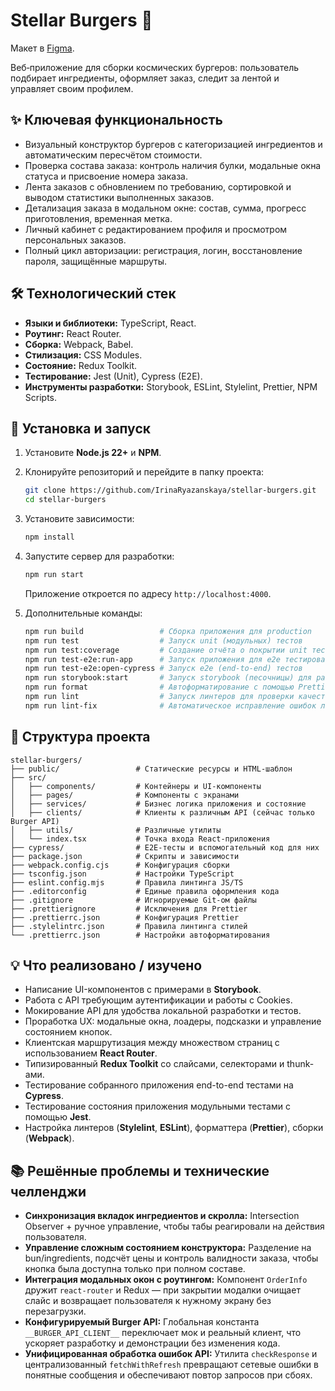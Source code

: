 # Stellar Burgers 🍔

Макет в
[Figma](<https://figma.com/file/vIywAvqfkOIRWGOkfOnReY/React-Fullstack_-Проектные-задачи-(3-месяца)_external_link?node-id=0-1>).

Веб‑приложение для сборки космических бургеров: пользователь подбирает ингредиенты, оформляет заказ,
следит за лентой и управляет своим профилем.

## ✨ Ключевая функциональность

- Визуальный конструктор бургеров с категоризацией ингредиентов и автоматическим пересчётом
  стоимости.
- Проверка состава заказа: контроль наличия булки, модальные окна статуса и присвоение номера
  заказа.
- Лента заказов с обновлением по требованию, сортировкой и выводом статистики выполненных заказов.
- Детализация заказа в модальном окне: состав, сумма, прогресс приготовления, временная метка.
- Личный кабинет с редактированием профиля и просмотром персональных заказов.
- Полный цикл авторизации: регистрация, логин, восстановление пароля, защищённые маршруты.

## 🛠️ Технологический стек

- **Языки и библиотеки:** TypeScript, React.
- **Роутинг:** React Router.
- **Сборка:** Webpack, Babel.
- **Стилизация:** CSS Modules.
- **Состояние:** Redux Toolkit.
- **Тестирование:** Jest (Unit), Cypress (E2E).
- **Инструменты разработки:** Storybook, ESLint, Stylelint, Prettier, NPM Scripts.

## 🚀 Установка и запуск

1. Установите **Node.js 22+** и **NPM**.
2. Клонируйте репозиторий и перейдите в папку проекта:

   ```bash
   git clone https://github.com/IrinaRyazanskaya/stellar-burgers.git
   cd stellar-burgers
   ```

3. Установите зависимости:

   ```bash
   npm install
   ```

4. Запустите сервер для разработки:

   ```bash
   npm run start
   ```

   Приложение откроется по адресу `http://localhost:4000`.

5. Дополнительные команды:

   ```bash
   npm run build                 # Сборка приложения для production
   npm run test                  # Запуск unit (модульных) тестов
   npm run test:coverage         # Создание отчёта о покрытии unit тестами
   npm run test-e2e:run-app      # Запуск приложения для e2e тестирования
   npm run test-e2e:open-cypress # Запуск e2e (end-to-end) тестов
   npm run storybook:start       # Запуск storybook (песочницы) для разработки компонентов
   npm run format                # Автоформатирование с помощью Prettier
   npm run lint                  # Запуск линтеров для проверки качества кода
   npm run lint-fix              # Автоматическое исправление ошибок линтинга
   ```

## 📁 Структура проекта

```text
stellar-burgers/
├── public/                 # Статические ресурсы и HTML-шаблон
├── src/
│   ├── components/         # Контейнеры и UI-компоненты
│   ├── pages/              # Компоненты с экранами
│   ├── services/           # Бизнес логика приложения и состояние
│   ├── clients/            # Клиенты к различным API (сейчас только Burger API)
│   ├── utils/              # Различные утилиты
│   └── index.tsx           # Точка входа React-приложения
├── cypress/                # E2E-тесты и вспомогательный код для них
├── package.json            # Скрипты и зависимости
├── webpack.config.cjs      # Конфигурация сборки
├── tsconfig.json           # Настройки TypeScript
├── eslint.config.mjs       # Правила линтинга JS/TS
├── .editorconfig           # Единые правила оформления кода
├── .gitignore              # Игнорируемые Git-ом файлы
├── .prettierignore         # Исключения для Prettier
├── .prettierrc.json        # Конфигурация Prettier
├── .stylelintrc.json       # Правила линтинга стилей
└── .prettierrc.json        # Настройки автоформатирования
```

## 💡 Что реализовано / изучено

- Написание UI-компонентов с примерами в **Storybook**.
- Работа с API требующим аутентификации и работы с Cookies.
- Мокирование API для удобства локальной разработки и тестов.
- Проработка UX: модальные окна, лоадеры, подсказки и управление состоянием кнопок.
- Клиентская маршрутизация между множеством страниц с использованием **React Router**.
- Типизированный **Redux Toolkit** со слайсами, селекторами и thunk-ами.
- Тестирование собранного приложения end-to-end тестами на **Cypress**.
- Тестирование состояния приложения модульными тестами с помощью **Jest**.
- Настройка линтеров (**Stylelint**, **ESLint**), форматтера (**Prettier**), сборки (**Webpack**).

## 📚 Решённые проблемы и технические челленджи

- **Синхронизация вкладок ингредиентов и скролла:** Intersection Observer + ручное управление, чтобы
  табы реагировали на действия пользователя.
- **Управление сложным состоянием конструктора:** Разделение на bun/ingredients, подсчёт цены и
  контроль валидности заказа, чтобы кнопка была доступна только при полном составе.
- **Интеграция модальных окон с роутингом:** Компонент `OrderInfo` дружит `react-router` и Redux —
  при закрытии модалки очищает слайс и возвращает пользователя к нужному экрану без перезагрузки.
- **Конфигурируемый Burger API:** Глобальная константа `__BURGER_API_CLIENT__` переключает мок и
  реальный клиент, что ускоряет разработку и демонстрации без изменения кода.
- **Унифицированная обработка ошибок API:** Утилита `checkResponse` и централизованный
  `fetchWithRefresh` превращают сетевые ошибки в понятные сообщения и обеспечивают повтор запросов
  при сбоях.
